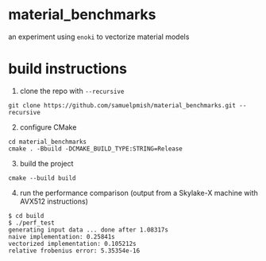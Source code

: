 # material_benchmarks

an experiment using `enoki` to vectorize material models

# build instructions

1. clone the repo with `--recursive`

```
git clone https://github.com/samuelpmish/material_benchmarks.git --recursive
```

2. configure CMake

```
cd material_benchmarks
cmake . -Bbuild -DCMAKE_BUILD_TYPE:STRING=Release
```

3. build the project

```
cmake --build build
```

4. run the performance comparison (output from a Skylake-X machine with AVX512 instructions)

```
$ cd build
$ ./perf_test 
generating input data ... done after 1.08317s
naive implementation: 0.25841s
vectorized implementation: 0.105212s
relative frobenius error: 5.35354e-16
```

